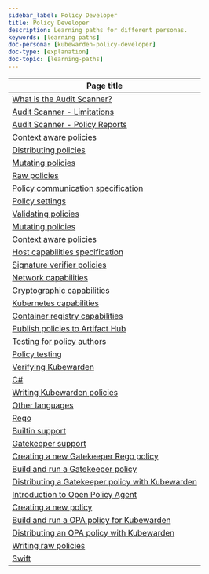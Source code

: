 ```yaml
---
sidebar_label: Policy Developer
title: Policy Developer
description: Learning paths for different personas.
keywords: [learning paths]
doc-persona: [kubewarden-policy-developer]
doc-type: [explanation]
doc-topic: [learning-paths]
---
```


|Page title|
|-|
|[What is the Audit Scanner?](../explanations/audit-scanner/audit-scanner)|
|[Audit Scanner - Limitations](../explanations/audit-scanner/limitations)|
|[Audit Scanner - Policy Reports](../explanations/audit-scanner/policy-reports)|
|[Context aware policies](../explanations/context-aware-policies)|
|[Distributing policies](../explanations/distributing-policies)|
|[Mutating policies](../explanations/mutating-policies)|
|[Raw policies](../howtos/raw-policies)|
|[Policy communication specification](../reference/spec/01-intro-spec)|
|[Policy settings](../reference/spec/02-settings)|
|[Validating policies](../reference/spec/03-validating-policies)|
|[Mutating policies](../reference/spec/04-mutating-policies)|
|[Context aware policies](../reference/spec/05-context-aware-policies)|
|[Host capabilities specification](../reference/spec/host-capabilities/01-intro-host-capabilities)|
|[Signature verifier policies](../reference/spec/host-capabilities/02-signature-verifier-policies)|
|[Network capabilities](../reference/spec/host-capabilities/04-net)|
|[Cryptographic capabilities](../reference/spec/host-capabilities/05-crypto)|
|[Kubernetes capabilities](../reference/spec/host-capabilities/06-kubernetes)|
|[Container registry capabilities](../reference/spec/host-capabilities/03-container-registry)|
|[Publish policies to Artifact Hub](../tutorials/publish-policy-to-artifact-hub)|
|[Testing for policy authors](../tutorials/testing-policies/02-policy-authors)|
|[Policy testing](../tutorials/testing-policies/index)|
|[Verifying Kubewarden](../tutorials/verifying-kubewarden)|
|[C#](../tutorials/writing-policies/dotnet)|
|[Writing Kubewarden policies](../tutorials/writing-policies/index)|
|[Other languages](../tutorials/writing-policies/other-languages)|
|[Rego](../tutorials/writing-policies/rego/01-intro-rego)|
|[Builtin support](../tutorials/writing-policies/rego/02-builtin-support)|
|[Gatekeeper support](../tutorials/writing-policies/rego/gatekeeper/01-intro)|
|[Creating a new Gatekeeper Rego policy](../tutorials/writing-policies/rego/gatekeeper/02-create-policy)|
|[Build and run a Gatekeeper policy](../tutorials/writing-policies/rego/gatekeeper/03-build-and-run)|
|[Distributing a Gatekeeper policy with Kubewarden](../tutorials/writing-policies/rego/gatekeeper/04-distribute)|
|[Introduction to Open Policy Agent](../tutorials/writing-policies/rego/open-policy-agent/01-intro)|
|[Creating a new policy](../tutorials/writing-policies/rego/open-policy-agent/02-create-policy)|
|[Build and run a OPA policy for Kubewarden](../tutorials/writing-policies/rego/open-policy-agent/03-build-and-run)|
|[Distributing an OPA policy with Kubewarden](../tutorials/writing-policies/rego/open-policy-agent/04-distribute)|
|[Writing raw policies](../tutorials/writing-policies/rego/open-policy-agent/05-raw-policies)|
|[Swift](../tutorials/writing-policies/swift)|
